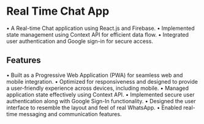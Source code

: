 # Real Time Chat App

 • A Real-time Chat application using React.js and Firebase.
 • Implemented state management using Context API for efficient data flow.
 • Integrated user authentication and Google sign-in for secure access.
  
## Features

• Built as a Progressive Web Application (PWA) for seamless web and mobile integration.
• Optimized for responsiveness and designed to provide a user-friendly experience across devices, including mobile.
• Managed application state effectively using Context API.
• Implemented secure user authentication along with Google Sign-In functionality.
• Designed the user interface to resemble the layout and feel of real WhatsApp.
• Enabled real-time messaging and communication features.





  
  
